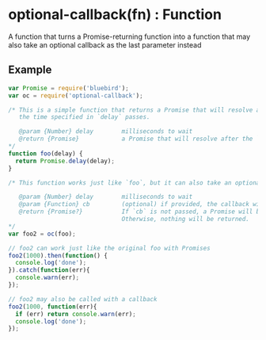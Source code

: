 # optional-callback(fn) : Function

A function that turns a Promise-returning function into a function that may also take an optional callback as the last parameter instead

## Example

```javascript
var Promise = require('bluebird');
var oc = require('optional-callback');

/* This is a simple function that returns a Promise that will resolve after
   the time specified in `delay` passes.

   @param {Number} delay        milliseconds to wait
   @return {Promise}            a Promise that will resolve after the `delay` milliseconds passes
*/
function foo(delay) {
  return Promise.delay(delay);
}

/* This function works just like `foo`, but it can also take an optional callback.

   @param {Number} delay        milliseconds to wait
   @param {Function} cb         (optional) if provided, the callback will be run after the `delay` expires
   @return {Promise?}           If `cb` is not passed, a Promise will be returned.
                                Otherwise, nothing will be returned.
*/
var foo2 = oc(foo);

// foo2 can work just like the original foo with Promises
foo2(1000).then(function() {
  console.log('done');
}).catch(function(err){
  console.warn(err);
});

// foo2 may also be called with a callback
foo2(1000, function(err){
  if (err) return console.warn(err);
  console.log('done');
});
```

